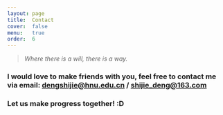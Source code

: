 ```yaml
---
layout: page
title:  Contact
cover:  false
menu:   true
order:  6
---
```

> _Where there is a will, there is a way._
>


### I would love to make friends with you, feel free to contact me via email: dengshijie@hnu.edu.cn / shijie_deng@163.com
### Let us make progress together! :D

